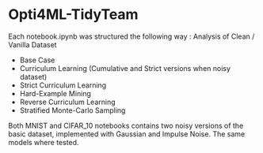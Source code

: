 # Opti4ML-TidyTeam

Each notebook.ipynb was structured the following way :
Analysis of Clean / Vanilla Dataset
* Base Case
* Curriculum Learning (Cumulative and Strict versions when noisy dataset)
* Strict Curriculum Learning
* Hard-Example Mining
* Reverse Curriculum Learning
* Stratified Monte-Carlo Sampling

Both MNIST and CIFAR_10 notebooks contains two noisy versions of the basic dataset, implemented with Gaussian and Impulse Noise. The same models where tested.